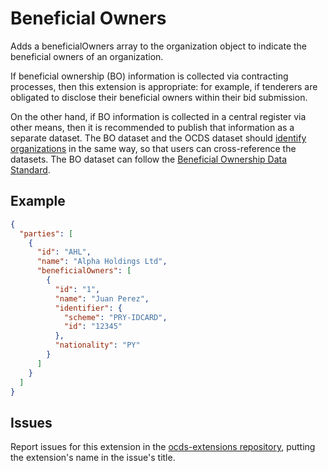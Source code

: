 # Beneficial Owners

Adds a beneficialOwners array to the organization object to indicate the beneficial owners of an organization.

If beneficial ownership (BO) information is collected via contracting processes, then this extension is appropriate: for example, if tenderers are obligated to disclose their beneficial owners within their bid submission.

On the other hand, if BO information is collected in a central register via other means, then it is recommended to publish that information as a separate dataset. The BO dataset and the OCDS dataset should [identify organizations](https://standard.open-contracting.org/latest/en/schema/identifiers/#organization-ids) in the same way, so that users can cross-reference the datasets. The BO dataset can follow the [Beneficial Ownership Data Standard](https://standard.openownership.org/en/latest/).

## Example

```json
{
  "parties": [
    {
      "id": "AHL",
      "name": "Alpha Holdings Ltd",
      "beneficialOwners": [
        {
          "id": "1",
          "name": "Juan Perez",
          "identifier": {
            "scheme": "PRY-IDCARD",
            "id": "12345"
          },
          "nationality": "PY"
        }
      ]
    }
  ]
}
```

## Issues

Report issues for this extension in the [ocds-extensions repository](https://github.com/open-contracting/ocds-extensions/issues), putting the extension's name in the issue's title.